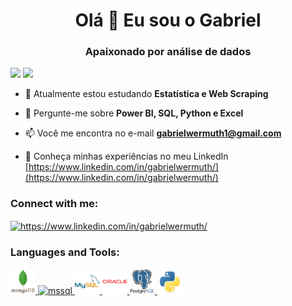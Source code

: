 <h1 align="center">Olá 👋 Eu sou o Gabriel</h1>
<h3 align="center">Apaixonado por análise de dados</h3>
<div>
<img height="180em" src="https://github-readme-stats.vercel.app/api?username=grwgabriel&show_icons=true&theme=dark"/>
<img height="100em" src="https://github-readme-stats.vercel.app/api/top-langs/?username=grwgabriel&layout=compact&langs_count=16&theme=dark"/>
</div>

- 🌱 Atualmente estou estudando **Estatística e Web Scraping**

- 💬 Pergunte-me sobre **Power BI, SQL, Python e Excel**

- 📫 Você me encontra no e-mail **gabrielwermuth1@gmail.com**

- 📄 Conheça minhas experiências no meu LinkedIn [https://www.linkedin.com/in/gabrielwermuth/](https://www.linkedin.com/in/gabrielwermuth/)

<h3 align="left">Connect with me:</h3>
<p align="left">
<a href="https://linkedin.com/in/https://www.linkedin.com/in/gabrielwermuth/" target="blank"><img align="center" src="https://raw.githubusercontent.com/rahuldkjain/github-profile-readme-generator/master/src/images/icons/Social/linked-in-alt.svg" alt="https://www.linkedin.com/in/gabrielwermuth/" height="30" width="40" /></a>
</p>

<h3 align="left">Languages and Tools:</h3>
<p align="left"> <a href="https://www.mongodb.com/" target="_blank" rel="noreferrer"> <img src="https://raw.githubusercontent.com/devicons/devicon/master/icons/mongodb/mongodb-original-wordmark.svg" alt="mongodb" width="40" height="40"/> </a> <a href="https://www.microsoft.com/en-us/sql-server" target="_blank" rel="noreferrer"> <img src="https://www.svgrepo.com/show/303229/microsoft-sql-server-logo.svg" alt="mssql" width="40" height="40"/> </a> <a href="https://www.mysql.com/" target="_blank" rel="noreferrer"> <img src="https://raw.githubusercontent.com/devicons/devicon/master/icons/mysql/mysql-original-wordmark.svg" alt="mysql" width="40" height="40"/> </a> <a href="https://www.oracle.com/" target="_blank" rel="noreferrer"> <img src="https://raw.githubusercontent.com/devicons/devicon/master/icons/oracle/oracle-original.svg" alt="oracle" width="40" height="40"/> </a> <a href="https://www.postgresql.org" target="_blank" rel="noreferrer"> <img src="https://raw.githubusercontent.com/devicons/devicon/master/icons/postgresql/postgresql-original-wordmark.svg" alt="postgresql" width="40" height="40"/> </a> <a href="https://www.python.org" target="_blank" rel="noreferrer"> <img src="https://raw.githubusercontent.com/devicons/devicon/master/icons/python/python-original.svg" alt="python" width="40" height="40"/> </a> </p>



<!--
**grwgabriel/grwgabriel** is a ✨ _special_ ✨ repository because its `README.md` (this file) appears on your GitHub profile.

Here are some ideas to get you started:

- 🔭 I’m currently working on ...
- 🌱 I’m currently learning ...
- 👯 I’m looking to collaborate on ...
- 🤔 I’m looking for help with ...
- 💬 Ask me about ...
- 📫 How to reach me: ...
- 😄 Pronouns: ...
- ⚡ Fun fact: ...
-->
